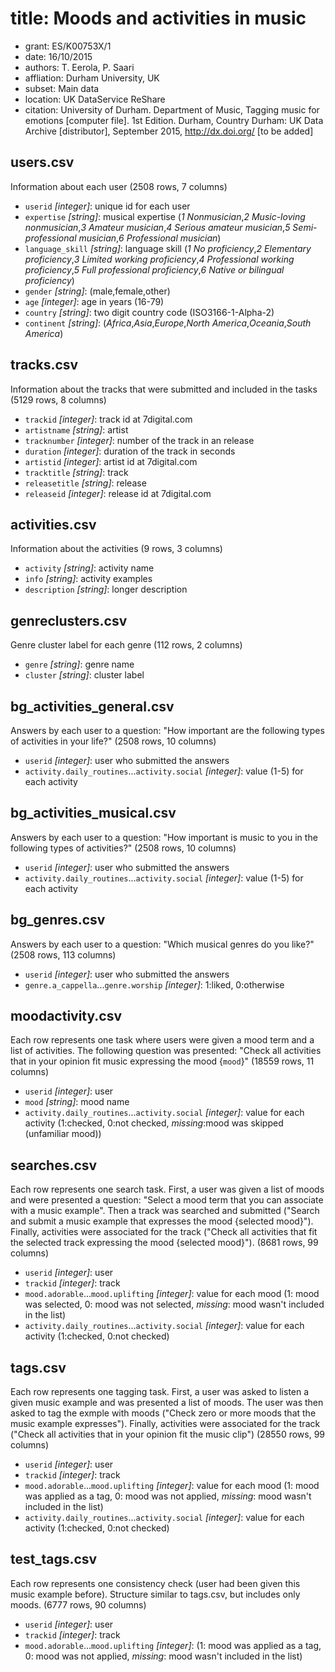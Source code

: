 # title: Moods and activities in music
- grant: ES/K00753X/1
- date: 16/10/2015
- authors: T. Eerola, P. Saari
- affliation: Durham University, UK
- subset: Main data
- location: UK DataService ReShare
- citation: University of Durham. Department of Music, Tagging music for emotions [computer file]. 1st Edition. Durham, Country Durham: UK Data Archive [distributor], September 2015, http://dx.doi.org/ [to be added]

## users.csv

Information about each user (2508 rows, 7 columns)
- `userid` *[integer]*: unique id for each user
- `expertise` *[string]*: musical expertise (*1 Nonmusician*,*2 Music-loving nonmusician*,*3 Amateur musician*,*4 Serious amateur musician*,*5 Semi-professional musician*,*6 Professional musician*)
- `language_skill` *[string]*: language skill (*1 No proficiency*,*2 Elementary proficiency*,*3 Limited working proficiency*,*4 Professional working proficiency*,*5 Full professional proficiency*,*6 Native or bilingual proficiency*)
- `gender` *[string]*: (male,female,other)
- `age` *[integer]*: age in years (16-79)
- `country` *[string]*: two digit country code (ISO3166-1-Alpha-2)
- `continent` *[string]*: (*Africa*,*Asia*,*Europe*,*North America*,*Oceania*,*South America*)

## tracks.csv

Information about the tracks that were submitted and included in the tasks (5129 rows, 8 columns)
- `trackid` *[integer]*: track id at 7digital.com
- `artistname` *[string]*: artist
- `tracknumber` *[integer]*: number of the track in an release
- `duration` *[integer]*: duration of the track in seconds
- `artistid` *[integer]*: artist id at 7digital.com
- `tracktitle` *[string]*: track
- `releasetitle` *[string]*: release
- `releaseid` *[integer]*: release id at 7digital.com

## activities.csv

Information about the activities (9 rows, 3 columns)
- `activity` *[string]*: activity name
- `info` *[string]*: activity examples
- `description` *[string]*: longer description

## genreclusters.csv

Genre cluster label for each genre (112 rows, 2 columns)
- `genre` *[string]*: genre name
- `cluster` *[string]*: cluster label

## bg_activities_general.csv

Answers by each user to a question: "How important are the following types of activities in your life?" (2508 rows, 10 columns)
- `userid` *[integer]*: user who submitted the answers
- `activity.daily_routines`...`activity.social` *[integer]*: value (1-5) for each activity

## bg_activities_musical.csv

Answers by each user to a question: "How important is music to you in the following types of activities?" (2508 rows, 10 columns)
- `userid` *[integer]*: user who submitted the answers
- `activity.daily_routines`...`activity.social` *[integer]*: value (1-5) for each activity

## bg_genres.csv

Answers by each user to a question: "Which musical genres do you like?" (2508 rows, 113 columns)
- `userid` *[integer]*: user who submitted the answers
- `genre.a_cappella`...`genre.worship` *[integer]*: 1:liked, 0:otherwise

## moodactivity.csv

Each row represents one task where users were given a mood term and a list of activities. The following question was presented: "Check all activities that in your opinion fit music expressing the mood {`mood`}" (18559 rows, 11 columns)
- `userid` *[integer]*: user
- `mood` *[string]*: mood name
- `activity.daily_routines`...`activity.social` *[integer]*: value for each activity (1:checked, 0:not checked, *missing*:mood was skipped (unfamiliar mood))

## searches.csv

Each row represents one search task. First, a user was given a list of moods and were presented a question: "Select a mood term that you can associate with a music example". Then a track was searched and submitted ("Search and submit a music example that expresses the mood {selected mood}"). Finally, activities were associated for the track ("Check all activities that fit the selected track expressing the mood {selected mood}").  (8681 rows, 99 columns)
- `userid` *[integer]*: user
- `trackid` *[integer]*: track
- `mood.adorable`...`mood.uplifting` *[integer]*: value for each mood (1: mood was selected, 0: mood was not selected, *missing*: mood wasn't included in the list)
- `activity.daily_routines`...`activity.social` *[integer]*: value for each activity (1:checked, 0:not checked)

## tags.csv

Each row represents one tagging task. First, a user was asked to listen a given music example and was presented a list of moods. The user was then asked to tag the exmple with moods ("Check zero or more moods that the music example expresses"). Finally, activities were associated for the track ("Check all activities that in your opinion fit the music clip") (28550 rows, 99 columns)
- `userid` *[integer]*: user
- `trackid` *[integer]*: track
- `mood.adorable`...`mood.uplifting` *[integer]*: value for each mood (1: mood was applied as a tag, 0: mood was not applied, *missing*: mood wasn't included in the list)
- `activity.daily_routines`...`activity.social` *[integer]*: value for each activity (1:checked, 0:not checked)

## test_tags.csv

Each row represents one consistency check (user had been given this music example before). Structure similar to tags.csv, but includes only moods. (6777 rows, 90 columns)
- `userid` *[integer]*: user
- `trackid` *[integer]*: track
- `mood.adorable`...`mood.uplifting` *[integer]*: (1: mood was applied as a tag, 0: mood was not applied, *missing*: mood wasn't included in the list)